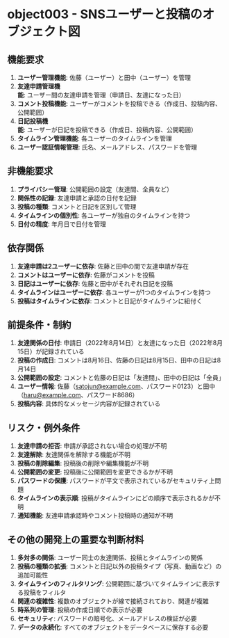 # object003 - SNSユーザーと投稿のオブジェクト図

## 機能要求
1. **ユーザー管理機能**: 佐藤（ユーザー）と田中（ユーザー）を管理
2. **友達申請管理機能**: ユーザー間の友達申請を管理（申請日、友達になった日）
3. **コメント投稿機能**: ユーザーがコメントを投稿できる（作成日、投稿内容、公開範囲）
4. **日記投稿機能**: ユーザーが日記を投稿できる（作成日、投稿内容、公開範囲）
5. **タイムライン管理機能**: 各ユーザーのタイムラインを管理
6. **ユーザー認証情報管理**: 氏名、メールアドレス、パスワードを管理

## 非機能要求
1. **プライバシー管理**: 公開範囲の設定（友達間、全員など）
2. **関係性の記録**: 友達申請と承認の日付を記録
3. **投稿の種類**: コメントと日記を区別して管理
4. **タイムラインの個別性**: 各ユーザーが独自のタイムラインを持つ
5. **日付の精度**: 年月日で日付を管理

## 依存関係
1. **友達申請は2ユーザーに依存**: 佐藤と田中の間で友達申請が存在
2. **コメントはユーザーに依存**: 佐藤がコメントを投稿
3. **日記はユーザーに依存**: 佐藤と田中がそれぞれ日記を投稿
4. **タイムラインはユーザーに依存**: 各ユーザーが1つのタイムラインを持つ
5. **投稿はタイムラインに依存**: コメントと日記がタイムラインに紐付く

## 前提条件・制約
1. **友達関係の日付**: 申請日（2022年8月14日）と友達になった日（2022年8月15日）が記録されている
2. **投稿の作成日**: コメントは8月16日、佐藤の日記は8月15日、田中の日記は8月14日
3. **公開範囲の設定**: コメントと佐藤の日記は「友達間」、田中の日記は「全員」
4. **ユーザー情報**: 佐藤（satojun@example.com、パスワード0123）と田中（haru@example.com、パスワード8686）
5. **投稿内容**: 具体的なメッセージ内容が記録されている

## リスク・例外条件
1. **友達申請の拒否**: 申請が承認されない場合の処理が不明
2. **友達解除**: 友達関係を解除する機能が不明
3. **投稿の削除編集**: 投稿後の削除や編集機能が不明
4. **公開範囲の変更**: 投稿後に公開範囲を変更できるかが不明
5. **パスワードの保護**: パスワードが平文で表示されているがセキュリティ上問題
6. **タイムラインの表示順**: 投稿がタイムラインにどの順序で表示されるかが不明
7. **通知機能**: 友達申請承認時やコメント投稿時の通知が不明

## その他の開発上の重要な判断材料
1. **多対多の関係**: ユーザー同士の友達関係、投稿とタイムラインの関係
2. **投稿の種類の拡張**: コメントと日記以外の投稿タイプ（写真、動画など）の追加可能性
3. **タイムラインのフィルタリング**: 公開範囲に基づいてタイムラインに表示する投稿をフィルタ
4. **関連の複雑性**: 複数のオブジェクトが線で接続されており、関連が複雑
5. **時系列の管理**: 投稿の作成日順での表示が必要
6. **セキュリティ**: パスワードの暗号化、メールアドレスの検証が必要
7. **データの永続化**: すべてのオブジェクトをデータベースに保存する必要
